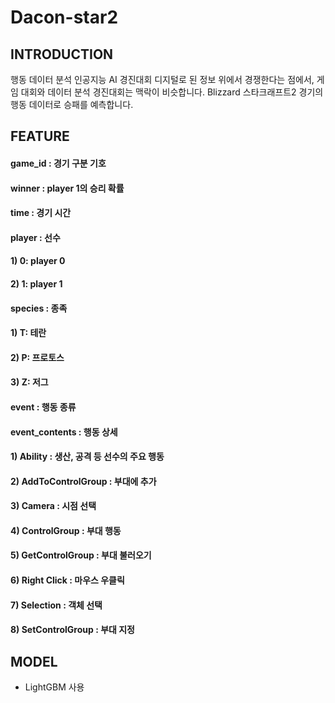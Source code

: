 # Dacon-star2

## INTRODUCTION

행동 데이터 분석 인공지능 AI 경진대회
디지털로 된 정보 위에서 경쟁한다는 점에서, 게임 대회와 데이터 분석 경진대회는 맥락이 비슷합니다.
Blizzard 스타크래프트2 경기의 행동 데이터로 승패를 예측합니다.



## FEATURE

  #### game_id : 경기 구분 기호
  #### winner : player 1의 승리 확률
  #### time : 경기 시간
  #### player : 선수
  #### 1) 0: player 0
  #### 2) 1: player 1
  #### species : 종족
  #### 1) T: 테란
  #### 2) P: 프로토스
  #### 3) Z: 저그
  #### event : 행동 종류
  #### event_contents : 행동 상세
  #### 1) Ability : 생산, 공격 등 선수의 주요 행동
  #### 2) AddToControlGroup : 부대에 추가
  #### 3) Camera : 시점 선택
  ####  4) ControlGroup : 부대 행동
  #### 5) GetControlGroup : 부대 불러오기
  #### 6) Right Click : 마우스 우클릭
  #### 7) Selection : 객체 선택
  #### 8) SetControlGroup : 부대 지정

## MODEL
- LightGBM 사용
